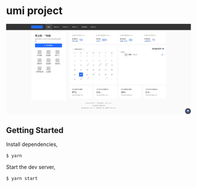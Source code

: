 # umi project

![image](./screenshorts/1.jpg)

## Getting Started

Install dependencies,

```bash
$ yarn
```

Start the dev server,

```bash
$ yarn start
```
